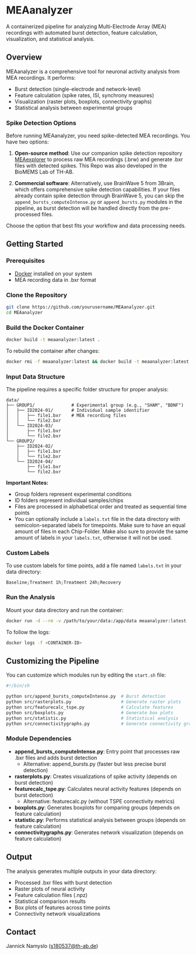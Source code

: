 # MEAanalyzer

A containerized pipeline for analyzing Multi-Electrode Array (MEA) recordings with automated burst detection, feature calculation, visualization, and statistical analysis.

## Overview

MEAanalyzer is a comprehensive tool for neuronal activity analysis from MEA recordings. It performs:

- Burst detection (single-electrode and network-level)
- Feature calculation (spike rates, ISI, synchrony measures)
- Visualization (raster plots, boxplots, connectivity graphs)
- Statistical analysis between experimental groups

### Spike Detection Options

Before running MEAanalyzer, you need spike-detected MEA recordings. You have two options:

1. **Open-source method**: Use our companion spike detection repository [MEAexplorer](https://github.com/tivenide/MEAexplorer) to process raw MEA recordings (.brw) and generate .bxr files with detected spikes. This Repo was also developed in the BioMEMS Lab of TH-AB.

2. **Commercial software**: Alternatively, use BrainWave 5 from 3Brain, which offers comprehensive spike detection capabilities. If your files already contain spike detection through BrainWave 5, you can skip the `append_bursts_computeIntense.py` or `append_bursts.py` modules in the pipeline, as burst detection will be handled directly from the pre-processed files.

Choose the option that best fits your workflow and data processing needs.

## Getting Started

### Prerequisites

- [Docker](https://docs.docker.com/get-docker/) installed on your system
- MEA recording data in .bxr format

### Clone the Repository

```bash
git clone https://github.com/yourusername/MEAanalyzer.git
cd MEAanalyzer
```

### Build the Docker Container

```bash
docker build -t meaanalyzer:latest .
```

To rebuild the container after changes:

```bash
docker rmi -f meaanalyzer:latest && docker build -t meaanalyzer:latest .
```

### Input Data Structure

The pipeline requires a specific folder structure for proper analysis:

```
data/
├── GROUP1/              # Experimental group (e.g., "SHAM", "BDNF")
│   ├── ID2024-01/       # Individual sample identifier
│   │   ├── file1.bxr    # MEA recording files
│   │   └── file2.bxr
│   └── ID2024-03/
│       ├── file1.bxr
│       └── file2.bxr
└── GROUP2/
    ├── ID2024-02/
    │   ├── file1.bxr
    │   └── file2.bxr
    └── ID2024-04/
        ├── file1.bxr
        └── file2.bxr
```

**Important Notes:**
- Group folders represent experimental conditions
- ID folders represent individual samples/chips
- Files are processed in alphabetical order and treated as sequential time points
- You can optionally include a `labels.txt` file in the data directory with semicolon-separated labels for timepoints. Make sure to have an equal amount of files in each Chip-Folder. Make also sure to provide the same amount of labels in your `labels.txt`, otherwise it will not be used.

### Custom Labels

To use custom labels for time points, add a file named `labels.txt` in your data directory:

```
Baseline;Treatment 1h;Treatment 24h;Recovery
```

### Run the Analysis

Mount your data directory and run the container:

```bash
docker run -d --rm -v /path/to/your/data:/app/data meaanalyzer:latest
```

To follow the logs:

```bash
docker logs -f <CONTAINER-ID>
```

## Customizing the Pipeline

You can customize which modules run by editing the `start.sh` file:

```bash
#!/bin/sh

python src/append_bursts_computeIntense.py  # Burst detection
python src/rasterplots.py                   # Generate raster plots
python src/featurecalc_tspe.py              # Calculate features
python src/boxplots.py                      # Generate box plots
python src/statistic.py                     # Statistical analysis
python src/connectivitygraphs.py            # Generate connectivity graphs
```

### Module Dependencies

- **append_bursts_computeIntense.py**: Entry point that processes raw .bxr files and adds burst detection
  - Alternative: append_bursts.py (faster but less precise burst detection)
- **rasterplots.py**: Creates visualizations of spike activity (depends on burst detection)
- **featurecalc_tspe.py**: Calculates neural activity features (depends on burst detection)
  - Alternative: featurecalc.py (without TSPE connectivity metrics) 
- **boxplots.py**: Generates boxplots for comparing groups (depends on feature calculation)
- **statistic.py**: Performs statistical analysis between groups (depends on feature calculation)
- **connectivitygraphs.py**: Generates network visualization (depends on feature calculation)

## Output

The analysis generates multiple outputs in your data directory:

- Processed .bxr files with burst detection
- Raster plots of neural activity
- Feature calculation files (.npz)
- Statistical comparison results
- Box plots of features across time points
- Connectivity network visualizations

## Contact

Jannick Namyslo (s180537@th-ab.de)